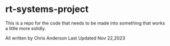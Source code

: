 # rt-systems-project
This is a repo for the code that needs to be made into something that works a little more solidly.

All written by Chris Anderson
Last Updated Nov 22,2023
